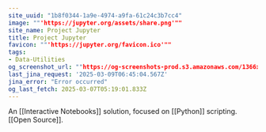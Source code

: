 ```yaml
---
site_uuid: "1b8f0344-1a9e-4974-a9fa-61c24c3b7cc4"
image: ""'https://jupyter.org/assets/share.png'""
site_name: Project Jupyter
title: Project Jupyter
favicon: ""'https://jupyter.org/favicon.ico'""
tags:
- Data-Utilities
og_screenshot_url: ""https://og-screenshots-prod.s3.amazonaws.com/1366x768/80/false/a1829811f634d9915047c422949283263533ef7f468f33ecefa85b40de318a14.jpeg""
last_jina_request: '2025-03-09T06:45:04.567Z'
jina_error: "Error occurred"
og_last_fetch: 2025-03-07T05:19:01.833Z
---
```


An [[Interactive Notebooks]] solution, focused on [[Python]] scripting.  [[Open Source]].



